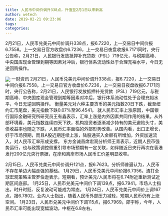 ```yaml
---
title: 人民币中间价调升338点，升值至2月1日以来新高
author: wetech
date: 2019-02-21 09:23:06
tags: 
categories: 
---
```

2月21日，人民币兑美元中间价调升338点，报6.7220，上一交易日中间价报6.7558。上一交易日官方收盘价6.7236，上一交易日夜盘收报6.7171同时，央行公告称，2月21日，人民银行发放抵押补充贷款（PSL）719亿元，与税期高峰、中央国库现金管理到期等因素对冲后，银行体系流动性处于合理充裕水平，今日无逆回购操作。
<!-- more -->
<img align="center" border="0" src="https://imgcdn.yicai.com/uppics/images/2019/02/3e2757348a57d0771e48da2a67e24e28.jpg" />
一财资讯
2月21日，人民币兑美元中间价调升338点，报6.7220，上一交易日中间价报6.7558。上一交易日官方收盘价6.7236，上一交易日夜盘收报6.7171同时，央行公告称，2月21日，人民银行发放抵押补充贷款（PSL）719亿元，与税期高峰、中央国库现金管理到期等因素对冲后，银行体系流动性处于合理充裕水平，今日无逆回购操作。
衡量美元对六种主要货币的美元指数20日下跌，截至纽约汇市尾盘，美元指数下跌0.07%至96.4541。
就人民币汇率上涨原因，中国银行国际金融研究所研究员王有鑫表示，汇率上涨是内外因素共同作用的结果。从外部环境看，美元指数连续四天下跌，机构投资者逐渐减少持有的美元避险头寸，美债收益率也随之下跌，人民币汇率面临的外部形势改善。从国内看，出口正增长，好于市场预期，而且A股近期连续上涨，陆股通买入金额有所增加，外资加速流入，对人民币汇率形成支撑。
东方金诚首席宏观分析师王青表示，近期人民币强势运行，也与政策调控侧重引导市场预期有一定关联，如伴随近日央行再次在香港发行200亿元央行票据，在岸和离岸市场人民币汇价差明显收窄。
 
 
2月15日，人民币兑美元中间价调升121点，报6.7623。分析师普遍认为，人民币不存在单边大幅走强的基础。
1月29日，人民币兑美元中间价报6.7356。渣打全球宏观策略主管罗伯逊表示，短期看，预计美元/人民币将在6.74附近重新测试近期区间底部。
1月25日，人民币兑美元中间价下调139点，报6.7941。市场人士指出，时升时贬、反复波动可能成为常态。
1月24日，人民币兑美元中间价上调167点，报6.7802。业内人士指出，随着人民币外部压力减轻，短期人民币仍有上涨空间。
1月23日，人民币兑美元中间价下调115点，报6.7969。邵宇称，今年，人民币汇率可能出现宽幅波动，中枢在6.8左右。
